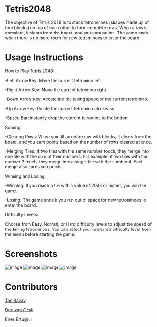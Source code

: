 # Tetris2048
The objective of Tetris 2048 is to stack tetrominoes (shapes made up of four blocks) on top of each other to form complete rows. When a row is complete, it clears from the board, and you earn points. The game ends when there is no more room for new tetrominoes to enter the board.

# Usage Instructions
How to Play Tetris 2048:

-Left Arrow Key: Move the current tetromino left.

-Right Arrow Key: Move the current tetromino right.

-Down Arrow Key: Accelerate the falling speed of the current tetromino.

-Up Arrow Key: Rotate the current tetromino clockwise.

-Space Bar: Instantly drop the current tetromino to the bottom.

Scoring:

-Clearing Rows: When you fill an entire row with blocks, it clears from the board, and you earn points based on the number of rows cleared at once.

-Merging Tiles: If two tiles with the same number touch, they merge into one tile with the sum of their numbers. For example, if two tiles with the number 2 touch, they merge into a single tile with the number 4. Each merge also earns you points.

Winning and Losing:

-Winning: If you reach a tile with a value of 2048 or higher, you win the game.

-Losing: The game ends if you run out of space for new tetrominoes to enter the board.

Difficulty Levels:

Choose from Easy, Normal, or Hard difficulty levels to adjust the speed of the falling tetrominoes. You can select your preferred difficulty level from the menu before starting the game.

# Screenshots

![image](https://github.com/Drkockk/Tetris2048/assets/134732925/d4c73f50-2cac-4715-8960-1629dcd7fc5a)
![image](https://github.com/Drkockk/Tetris2048/assets/134732925/7c8fb678-24af-4f4e-a95f-a18f0ca25ce5)
![image](https://github.com/Drkockk/Tetris2048/assets/134732925/1b743a35-4034-4ec1-9d79-aa937610f3a2)
![image](https://github.com/Drkockk/Tetris2048/assets/134732925/0b97d9aa-c26d-4754-9f51-ad6bf5997afe)

# Contributors
[Tan Bayav](https://github.com/TanByv)

[Durukan Ocak](https://github.com/Drkockk)

Enes Ertuğrul



